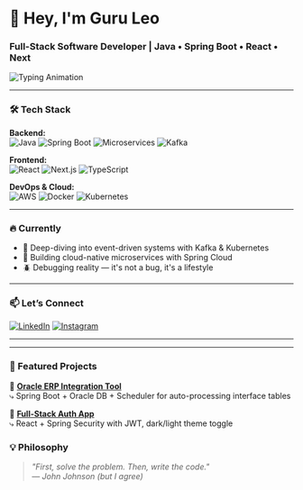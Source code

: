 # 🚀 **Hey, I'm Guru Leo**  
### **Full-Stack Software Developer** | **Java • Spring Boot • React • Next**  

<div align="">
  <img src="https://readme-typing-svg.demolab.com?font=Fira+Code&pause=1000&color=22D3EE&width=435&lines=%E2%9A%A1+Booting+into+prod;%F0%9F%8D%9D+No+spaghetti+code+(tonight);%F0%9F%9B%A0%EF%B8%8F+Systems+that+barely+crash" alt="Typing Animation" />
</div>

---

### **🛠️ Tech Stack**  
**Backend:**  
![Java](https://img.shields.io/badge/Java-ED8B00?style=flat&logo=openjdk&logoColor=white)
![Spring Boot](https://img.shields.io/badge/Spring_Boot-6DB33F?style=flat&logo=spring&logoColor=white)
![Microservices](https://img.shields.io/badge/Microservices-339933?style=flat&logo=kubernetes&logoColor=white)
![Kafka](https://img.shields.io/badge/Apache_Kafka-231F20?style=flat&logo=apachekafka&logoColor=white)  

**Frontend:**  
![React](https://img.shields.io/badge/React-20232A?style=flat&logo=react&logoColor=61DAFB)
![Next.js](https://img.shields.io/badge/Next.js-000000?style=flat&logo=nextdotjs&logoColor=white)
![TypeScript](https://img.shields.io/badge/TypeScript-3178C6?style=flat&logo=typescript&logoColor=white)  

**DevOps & Cloud:**  
![AWS](https://img.shields.io/badge/AWS-232F3E?style=flat&logo=amazonaws&logoColor=white)
![Docker](https://img.shields.io/badge/Docker-2496ED?style=flat&logo=docker&logoColor=white)
![Kubernetes](https://img.shields.io/badge/Kubernetes-326CE5?style=flat&logo=kubernetes&logoColor=white)  

---

### **🔥 Currently**  
- 🧠 Deep-diving into event-driven systems with Kafka & Kubernetes
- 🚀 Building cloud-native microservices with Spring Cloud
- 🪲 Debugging reality — it's not a bug, it's a lifestyle

---

### **📫 Let’s Connect**  
[![LinkedIn](https://img.shields.io/badge/LinkedIn-0077B5?style=for-the-badge&logo=linkedin&logoColor=white)](https://www.linkedin.com/in/guruprakash-leo/)
[![Instagram](https://img.shields.io/badge/Instagram-E4405F?style=for-the-badge&logo=instagram&logoColor=white)](https://www.instagram.com/_guruleo_/)

---
<!---
### **📊 GitHub Stats**  
![Guru's GitHub Stats](https://github-readme-stats.vercel.app/api?username=Guru-Leo-Dev&show_icons=true&theme=radical)  

![Top Langs](https://github-readme-stats.vercel.app/api/top-langs/?username=Guru-Leo-Dev&layout=compact&theme=radical)  
--->
---
### 🚧 Featured Projects

🔗 [**Oracle ERP Integration Tool**](https://github.com/Guru-Leo-Dev/orafin-integration)  
⤷ Spring Boot + Oracle DB + Scheduler for auto-processing interface tables

🔗 [**Full-Stack Auth App**](https://github.com/Guru-Leo-Dev/fullstack-auth)  
⤷ React + Spring Security with JWT, dark/light theme toggle


### **💡 Philosophy**  
> *"First, solve the problem. Then, write the code."*  
> *— John Johnson (but I agree)*  


<!---
Guru-Leo-Dev/Guru-Leo-Dev is a ✨ special ✨ repository because its `README.md` (this file) appears on your GitHub profile.
You can click the Preview link to take a look at your changes.
--->

